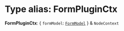 # Type alias: FormPluginCtx

**FormPluginCtx**: { `formModel`: [`FormModel`](/en/auto-docs/fixed-layout-editor/classes/FormModel.md)  } & `NodeContext`
